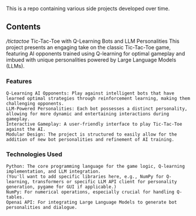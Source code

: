 
This is a repo containing various side projects developed over time.

## Contents
*/tictactoe*  Tic-Tac-Toe with Q-Learning Bots and LLM Personalities
This project presents an engaging take on the classic Tic-Tac-Toe game, featuring AI opponents trained using Q-learning for optimal gameplay and imbued with unique personalities powered by Large Language Models (LLMs).

  ### Features
    Q-Learning AI Opponents: Play against intelligent bots that have learned optimal strategies through reinforcement learning, making them challenging opponents.
    LLM-Powered Personalities: Each bot possesses a distinct personality, allowing for more dynamic and entertaining interactions during gameplay.
    Interactive Gameplay: A user-friendly interface to play Tic-Tac-Toe against the AI.
    Modular Design: The project is structured to easily allow for the addition of new bot personalities and refinement of AI training.
  
  ### Technologies Used
    Python: The core programming language for the game logic, Q-learning implementation, and LLM integration.
    (You'll want to add specific libraries here, e.g., NumPy for Q-learning, transformers or specific LLM API client for personality generation, pygame for GUI if applicable.)
    NumPy: For numerical operations, especially crucial for handling Q-tables.
    Openai API: For integrating Large Language Models to generate bot personalities and dialogue.
